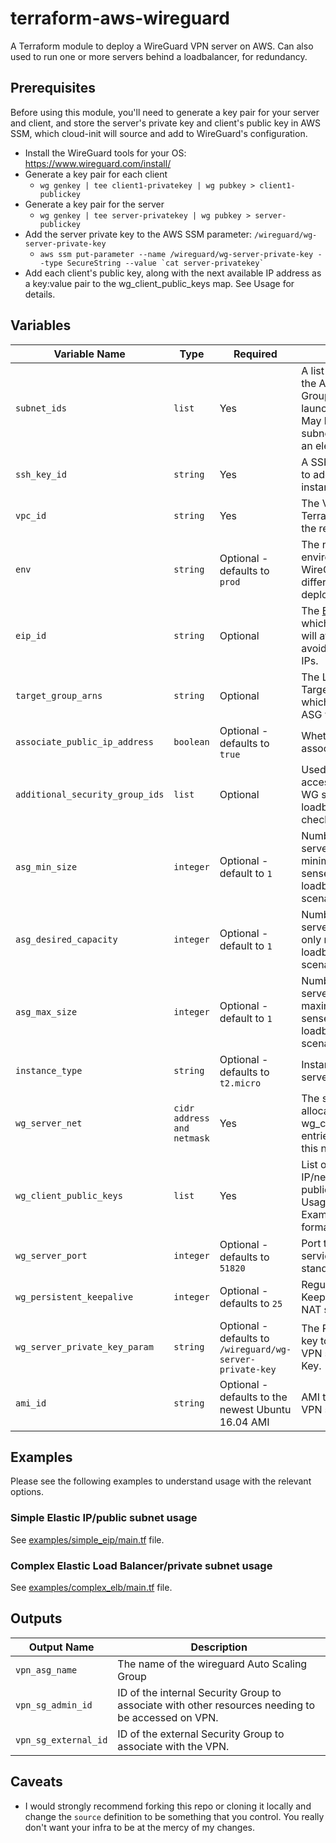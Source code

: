 # terraform-aws-wireguard

A Terraform module to deploy a WireGuard VPN server on AWS. Can also used to run one or more servers behind a loadbalancer, for redundancy.

## Prerequisites
Before using this module, you'll need to generate a key pair for your server and client, and store the server's private key and client's public key in AWS SSM, which cloud-init will source and add to WireGuard's configuration.

- Install the WireGuard tools for your OS: https://www.wireguard.com/install/
- Generate a key pair for each client
  - `wg genkey | tee client1-privatekey | wg pubkey > client1-publickey`
- Generate a key pair for the server
  - `wg genkey | tee server-privatekey | wg pubkey > server-publickey`
- Add the server private key to the AWS SSM parameter: `/wireguard/wg-server-private-key`
  - ``aws ssm put-parameter --name /wireguard/wg-server-private-key --type SecureString --value `cat server-privatekey` ``
- Add each client's public key, along with the next available IP address as a key:value pair to the wg_client_public_keys map. See Usage for details.

## Variables
| Variable Name | Type | Required |Description |
|---------------|-------------|-------------|-------------|
|`subnet_ids`|`list`|Yes|A list of subnets for the Autoscaling Group to use for launching instances. May be a single subnet, but it must be an element in a list.|
|`ssh_key_id`|`string`|Yes|A SSH public key ID to add to the VPN instance.|
|`vpc_id`|`string`|Yes|The VPC ID in which Terraform will launch the resources.|
|`env`|`string`|Optional - defaults to `prod`|The name of environment for WireGuard. Used to differentiate multiple deployments.|
|`eip_id`|`string`|Optional|The [Elastic IP](https://docs.aws.amazon.com/AWSEC2/latest/UserGuide/elastic-ip-addresses-eip.html) ID to which the VPN server will attach. Useful for avoiding changing IPs.|
|`target_group_arns`|`string`|Optional|The Loadbalancer Target Group to which the vpn server ASG will attach.|
|`associate_public_ip_address`|`boolean`|Optional - defaults to `true`|Whether or not to associate a public ip.|
|`additional_security_group_ids`|`list`|Optional|Used to allow added access to reach the WG servers or allow loadbalancer health checks.|
|`asg_min_size`|`integer`|Optional - default to `1`|Number of VPN servers to permit minimum, only makes sense in loadbalanced scenario.|
|`asg_desired_capacity`|`integer`|Optional - default to `1`|Number of VPN servers to maintain, only makes sense in loadbalanced scenario.|
|`asg_max_size`|`integer`|Optional - default to `1`|Number of VPN servers to permit maximum, only makes sense in loadbalanced scenario.|
|`instance_type`|`string`|Optional - defaults to `t2.micro`|Instance Size of VPN server.|
|`wg_server_net`|`cidr address and netmask`|Yes|The server ip allocation and net - wg_client_public_keys entries MUST be in this netmask range.|
|`wg_client_public_keys`|`list`|Yes|List of maps of client IP/netmasks and public keys. See Usage for details. See Examples for formatting.|
|`wg_server_port`|`integer`|Optional - defaults to `51820`|Port to run wireguard service on, wireguard standard is 51820.|
|`wg_persistent_keepalive`|`integer`|Optional - defaults to `25`|Regularity of Keepalives, useful for NAT stability.|
|`wg_server_private_key_param`|`string`|Optional - defaults to `/wireguard/wg-server-private-key`|The Parameter Store key to use for the VPN server Private Key.|
|`ami_id`|`string`|Optional - defaults to the newest Ubuntu 16.04 AMI|AMI to use for the VPN server.|

## Examples

Please see the following examples to understand usage with the relevant options.

### Simple Elastic IP/public subnet usage

See [examples/simple_eip/main.tf](examples/simple_eip/main.tf) file.

### Complex Elastic Load Balancer/private subnet usage

See [examples/complex_elb/main.tf](examples/complex_elb/main.tf) file.

## Outputs
| Output Name | Description |
|---------------|-------------|
|`vpn_asg_name`|The name of the wireguard Auto Scaling Group|
|`vpn_sg_admin_id`|ID of the internal Security Group to associate with other resources needing to be accessed on VPN.|
|`vpn_sg_external_id`|ID of the external Security Group to associate with the VPN.|

## Caveats

- I would strongly recommend forking this repo or cloning it locally and change the `source` definition to be something that you control. You really don't want your infra to be at the mercy of my changes.
